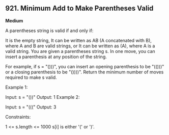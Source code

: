 ## **921. Minimum Add to Make Parentheses Valid**

**Medium**

A parentheses string is valid if and only if:

It is the empty string,
It can be written as AB (A concatenated with B), where A and B are valid strings, or
It can be written as (A), where A is a valid string.
You are given a parentheses string s. In one move, you can insert a parenthesis at any position of the string.

For example, if s = "()))", you can insert an opening parenthesis to be "(()))" or a closing parenthesis to be "())))".
Return the minimum number of moves required to make s valid.

Example 1:

Input: s = "())"
Output: 1
Example 2:

Input: s = "((("
Output: 3
 

Constraints:

1 <= s.length <= 1000
s[i] is either '(' or ')'.